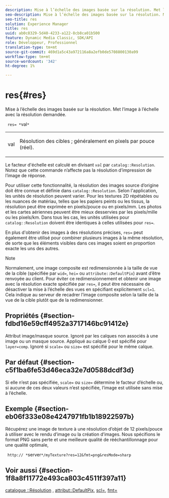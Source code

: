 ```yaml
---
description: Mise à l’échelle des images basée sur la résolution. Met l’image à l’échelle avec la résolution demandée.
seo-description: Mise à l’échelle des images basée sur la résolution. Met l’image à l’échelle avec la résolution demandée.
seo-title: res
solution: Experience Manager
title: res
uuid: ab0c8329-5d40-4233-a122-8cb8ca01b500
feature: Dynamic Media Classic, SDK/API
role: Développeur, Professionnel
translation-type: tm+mt
source-git-commit: 469d1a5c43a972116a8a2efb0de5708800130a99
workflow-type: tm+mt
source-wordcount: '342'
ht-degree: 1%

---
```



# res{#res}

Mise à l’échelle des images basée sur la résolution. Met l’image à l’échelle avec la résolution demandée.

` res= *`val`*`

<table id="simpletable_E69F3709266749C4A165C90FF18FF5AA"> 
 <tr class="strow"> 
  <td class="stentry"> <p> <span class="varname"> val  </span> </p> </td> 
  <td class="stentry"> <p>Résolution des cibles ; généralement en pixels par pouce (réel). </p> </td> 
 </tr> 
</table>

Le facteur d&#39;échelle est calculé en divisant *`val`* par `catalog::Resolution`. Notez que cette commande n’affecte pas la résolution d’impression de l’image de réponse.

Pour utiliser cette fonctionnalité, la résolution des images source d’origine doit être connue et définie dans `catalog::Resolution`. Selon l&#39;application, les unités de résolution peuvent varier. Pour les textures 2D répétables ou les nuances de matériau, telles que les papiers peints ou les tissus, la résolution peut être exprimée en pixels/pouce ou en pixels/mm. Les photos et les cartes aériennes peuvent être mieux desservies par les pixels/mille ou les pixels/km. Dans tous les cas, les unités utilisées pour `catalog::Resolution` doivent être identiques à celles utilisées pour `res=`.

En plus d&#39;obtenir des images à des résolutions précises, `res=` peut également être utilisé pour combiner plusieurs images à la même résolution, de sorte que les éléments visibles dans ces images soient en proportion exacte les uns des autres.

>[!NOTE]
>
>Normalement, une image composite est redimensionnée à la taille de vue de la cible (spécifiée par `wid=`, `hei=` ou `attribute::DefaultPix`) avant d’être renvoyée au client. Pour éviter ce redimensionnement et obtenir une image avec la résolution exacte spécifiée par `res=`, il peut être nécessaire de désactiver la mise à l’échelle des vues en spécifiant explicitement `scl=1`. Cela indique au serveur de recadrer l’image composite selon la taille de la vue de la cible plutôt que de la redimensionner.

## Propriétés {#section-fdbd16e59cff4952a3717146bc91412e}

Attribut image/masque source. Ignoré par les calques non associés à une image ou un masque source. Appliqué au calque 0 est spécifié pour `layer=comp`. Ignoré si `scale=` ou `size=` est spécifié pour le même calque.

## Par défaut {#section-c5f1ba6fe53d46eca32e7d0588dcdf3d}

Si elle n’est pas spécifiée, `scale=` ou `size=` détermine le facteur d’échelle ou, si aucune de ces deux valeurs n’est spécifiée, l’image est utilisée sans mise à l’échelle.

## Exemple {#section-eb06f333e08e4247971fb1b18922597b}

Récupérez une image de texture à une résolution d’objet de 12 pixels/pouce à utiliser avec le rendu d’image ou la création d’images. Nous spécifions le format PNG sans perte et une meilleure qualité de rééchantillonnage pour une qualité optimale,

` http:// *`server`*/myTexture?res=12&fmt=png&resMode=sharp`

## Voir aussi {#section-1f8a8f11772e493ca803c4511f397a11}

[catalogue ::Résolution](../../../../../is-api/image-catalog/image-serving-api-ref/c-image-catalog-reference/c-image-svg-data-reference/c-image-data-reference/r-resolution-cat.md#reference-de489f5f36b64bd0831749546f8728e1) ,  [attribut::DefaultPix](../../../../../is-api/image-catalog/image-serving-api-ref/c-image-catalog-reference/c-attributes-reference/r-defaultpix.md#reference-996b2c22b30f4fd9b970c84063306df1),  [scl=](../../../../../is-api/http-ref/image-serving-api-ref/c-http-protocol-reference/c-command-reference/r-scl.md#reference-b2a74e493d0d407e98fe350551ba3fcc),  [fmt=](../../../../../is-api/http-ref/image-serving-api-ref/c-http-protocol-reference/c-command-reference/r-is-http-fmt.md#reference-cdf10043423b45ba9fe15157fb3ae37a)
